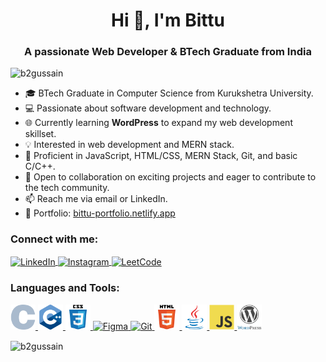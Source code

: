 <h1 align="center">Hi 👋, I'm Bittu</h1>
<h3 align="center">A passionate Web Developer & BTech Graduate from India</h3>

<p align="left"> 
  <img src="https://komarev.com/ghpvc/?username=b2gussain&label=Profile%20views&color=0e75b6&style=flat" alt="b2gussain" /> 
</p>

- 🎓 BTech Graduate in Computer Science from Kurukshetra University.  
- 💻 Passionate about software development and technology.  
- 🌐 Currently learning **WordPress** to expand my web development skillset.  
- 💡 Interested in web development and MERN stack.  
- 🔧 Proficient in JavaScript, HTML/CSS, MERN Stack, Git, and basic C/C++.  
- 🚀 Open to collaboration on exciting projects and eager to contribute to the tech community.  
- 📫 Reach me via email or LinkedIn.  
- 🌟 Portfolio: [bittu-portfolio.netlify.app](https://bittu-portfolio.netlify.app)  

<h3 align="left">Connect with me:</h3>
<p align="left">
<a href="https://www.linkedin.com/in/bittu-gussain-708435297/" target="blank">
  <img align="center" src="https://raw.githubusercontent.com/rahuldkjain/github-profile-readme-generator/master/src/images/icons/Social/linked-in-alt.svg" alt="LinkedIn" height="30" width="40" />
</a>
<a href="https://www.instagram.com/heyy.b2" target="blank">
  <img align="center" src="https://raw.githubusercontent.com/rahuldkjain/github-profile-readme-generator/master/src/images/icons/Social/instagram.svg" alt="Instagram" height="30" width="40" />
</a>
<a href="https://www.leetcode.com/b2gussain" target="blank">
  <img align="center" src="https://raw.githubusercontent.com/rahuldkjain/github-profile-readme-generator/master/src/images/icons/Social/leet-code.svg" alt="LeetCode" height="30" width="40" />
</a>
</p>

<h3 align="left">Languages and Tools:</h3>
<p align="left"> 
<a href="https://www.cprogramming.com/" target="_blank" rel="noreferrer">
  <img src="https://raw.githubusercontent.com/devicons/devicon/master/icons/c/c-original.svg" alt="C" width="40" height="40"/> 
</a>
<a href="https://www.w3schools.com/cpp/" target="_blank" rel="noreferrer">
  <img src="https://raw.githubusercontent.com/devicons/devicon/master/icons/cplusplus/cplusplus-original.svg" alt="C++" width="40" height="40"/> 
</a>
<a href="https://www.w3schools.com/css/" target="_blank" rel="noreferrer">
  <img src="https://raw.githubusercontent.com/devicons/devicon/master/icons/css3/css3-original-wordmark.svg" alt="CSS3" width="40" height="40"/> 
</a>
<a href="https://www.figma.com/" target="_blank" rel="noreferrer">
  <img src="https://www.vectorlogo.zone/logos/figma/figma-icon.svg" alt="Figma" width="40" height="40"/> 
</a>
<a href="https://git-scm.com/" target="_blank" rel="noreferrer">
  <img src="https://www.vectorlogo.zone/logos/git-scm/git-scm-icon.svg" alt="Git" width="40" height="40"/> 
</a>
<a href="https://www.w3.org/html/" target="_blank" rel="noreferrer">
  <img src="https://raw.githubusercontent.com/devicons/devicon/master/icons/html5/html5-original-wordmark.svg" alt="HTML5" width="40" height="40"/> 
</a>
<a href="https://www.java.com" target="_blank" rel="noreferrer">
  <img src="https://raw.githubusercontent.com/devicons/devicon/master/icons/java/java-original.svg" alt="Java" width="40" height="40"/> 
</a>
<a href="https://developer.mozilla.org/en-US/docs/Web/JavaScript" target="_blank" rel="noreferrer">
  <img src="https://raw.githubusercontent.com/devicons/devicon/master/icons/javascript/javascript-original.svg" alt="JavaScript" width="40" height="40"/> 
</a>
<a href="https://wordpress.org/" target="_blank" rel="noreferrer">
  <img src="https://raw.githubusercontent.com/devicons/devicon/master/icons/wordpress/wordpress-original.svg" alt="WordPress" width="40" height="40"/> 
</a>
</p>

<p>
  <img align="center" src="https://github-readme-streak-stats.herokuapp.com/?user=b2gussain&" alt="b2gussain" />
</p>

